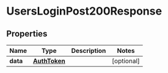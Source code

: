

# UsersLoginPost200Response


## Properties

| Name | Type | Description | Notes |
|------------ | ------------- | ------------- | -------------|
|**data** | [**AuthToken**](AuthToken.md) |  |  [optional] |



